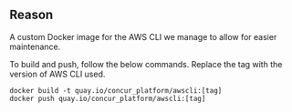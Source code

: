 ## Reason

A custom Docker image for the AWS CLI we manage to allow for easier maintenance.

To build and push, follow the below commands. Replace the tag with the version
of AWS CLI used.

```
docker build -t quay.io/concur_platform/awscli:[tag]
docker push quay.io/concur_platform/awscli:[tag]
```
